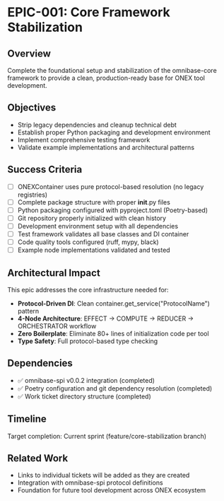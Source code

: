 # EPIC-001: Core Framework Stabilization

## Overview
Complete the foundational setup and stabilization of the omnibase-core framework to provide a clean, production-ready base for ONEX tool development.

## Objectives
- Strip legacy dependencies and cleanup technical debt
- Establish proper Python packaging and development environment  
- Implement comprehensive testing framework
- Validate example implementations and architectural patterns

## Success Criteria
- [ ] ONEXContainer uses pure protocol-based resolution (no legacy registries)
- [ ] Complete package structure with proper __init__.py files
- [ ] Python packaging configured with pyproject.toml (Poetry-based)
- [ ] Git repository properly initialized with clean history
- [ ] Development environment setup with all dependencies
- [ ] Test framework validates all base classes and DI container
- [ ] Code quality tools configured (ruff, mypy, black)
- [ ] Example node implementations validated and tested

## Architectural Impact
This epic addresses the core infrastructure needed for:
- **Protocol-Driven DI**: Clean container.get_service("ProtocolName") pattern
- **4-Node Architecture**: EFFECT → COMPUTE → REDUCER → ORCHESTRATOR workflow
- **Zero Boilerplate**: Eliminate 80+ lines of initialization code per tool
- **Type Safety**: Full protocol-based type checking

## Dependencies
- ✅ omnibase-spi v0.0.2 integration (completed)
- ✅ Poetry configuration and git dependency resolution (completed)
- ✅ Work ticket directory structure (completed)

## Timeline
Target completion: Current sprint (feature/core-stabilization branch)

## Related Work
- Links to individual tickets will be added as they are created
- Integration with omnibase-spi protocol definitions
- Foundation for future tool development across ONEX ecosystem